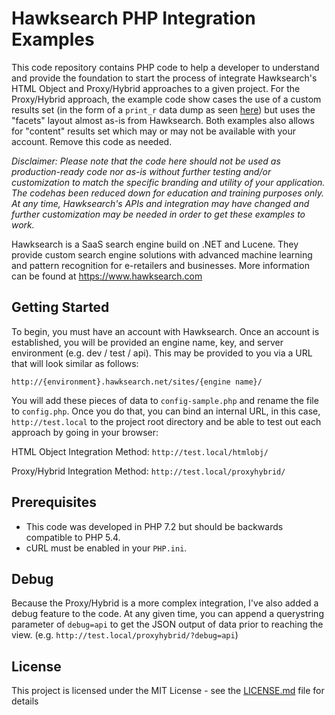 # Hawksearch PHP Integration Examples

This code repository contains PHP code to help a developer to understand and provide the foundation to start the process of integrate Hawksearch's HTML Object and Proxy/Hybrid approaches to a given project.  For the Proxy/Hybrid approach, the example code show cases the use of a custom results set (in the form of a `print_r` data dump as seen [here](https://github.com/sarn1/example-hawksearch/blob/master/proxyhybrid/render.php#L117)) but uses the "facets" layout almost as-is from Hawksearch.  Both examples also allows for "content" results set which may or may not be available with your account.  Remove this code as needed.

*Disclaimer: Please note that the code here should not be used as production-ready code nor as-is without further testing and/or customization to match the specific branding and utility of your application.  The codehas been reduced down for education and training purposes only.  At any time, Hawksearch's APIs and integration may have changed and further customization may be needed in order to get these examples to work.*

Hawksearch is a SaaS search engine build on .NET and Lucene.  They provide custom search engine solutions with advanced machine learning and pattern recognition for e-retailers and businesses.  More information can be found at https://www.hawksearch.com


## Getting Started

To begin, you must have an account with Hawksearch.  Once an account is established, you will be provided an engine name, key, and server environment (e.g. dev / test / api).  This may be provided to you via a URL that will look similar as follows:

```
http://{environment}.hawksearch.net/sites/{engine name}/
```

You will add these pieces of data to `config-sample.php` and rename the file to `config.php`.  Once you do that, you can bind an internal URL, in this case, `http://test.local` to the project root directory and be able to test out each approach by going in your browser:

HTML Object Integration Method:
`http://test.local/htmlobj/`

Proxy/Hybrid Integration Method:
`http://test.local/proxyhybrid/`


## Prerequisites

- This code was developed in PHP 7.2 but should be backwards compatible to PHP 5.4.  
- cURL must be enabled in your `PHP.ini`.


## Debug

Because the Proxy/Hybrid is a more complex integration, I've also added a debug feature to the code.  At any given time, you can append a querystring parameter of `debug=api` to get the JSON output of data prior to reaching the view.  (e.g. `http://test.local/proxyhybrid/?debug=api`)


## License

This project is licensed under the MIT License - see the [LICENSE.md](LICENSE.md) file for details
